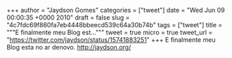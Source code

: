 
+++
author = "Jaydson Gomes"
categories = ["tweet"]
date = "Wed Jun 09 00:00:35 +0000 2010"
draft = false
slug = "4c7fdc69f860fa7eb4448bbeecd539c64a30b74b"
tags = ["tweet"]
title = """E finalmente meu Blog est..."""
tweet = true
micro = true
tweet_url = "https://twitter.com/jaydson/status/15741883251"
+++
E finalmente meu Blog esta no ar denovo. http://jaydson.org/
